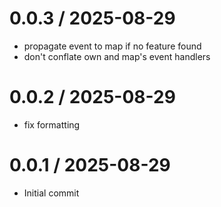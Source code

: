 
0.0.3 / 2025-08-29
==================

 * propagate event to map if no feature found
 * don't conflate own and map's event handlers

0.0.2 / 2025-08-29
==================

 * fix formatting

0.0.1 / 2025-08-29
==================

 * Initial commit
